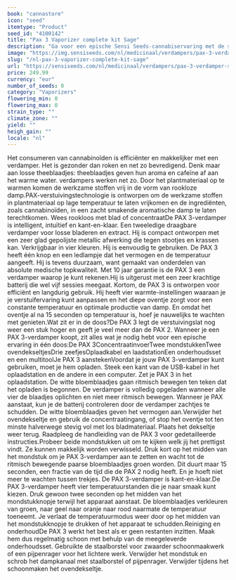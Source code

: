 ```yaml
---
book: "cannastore"
icon: "seed"
itemtype: "Product"
seed_id: "4100142"
title: "Pax 3 Vaporizer complete kit Sage"
description: "Ga voor een epische Sensi Seeds-cannabiservaring met de slimme, intuïtieve, kant-en-klare PAX 3-verdamper. Voor losse bladeren en extract. Koop nu online!"
image: "https://img.sensiseeds.com/nl/medicinaal/verdampers/pax-3-verdamper-sage-image.png"
slug: "/nl-pax-3-vaporizer-complete-kit-sage"
url: "https://sensiseeds.com/nl/medicinaal/verdampers/pax-3-verdamper-sage?a_aid=cannastore"
price: 249.99
currency: "eur"
number_of_seeds: 0
category: "Vaporizers"
flowering_min: 0
flowering_max: 0
strain_type: ""
climate_zone: ""
yield: ""
heigh_gain: ""
locale: "nl"
---
```

Het consumeren van cannabinoïden is efficiënter en makkelijker met een verdamper. Het is gezonder dan roken en net zo bevredigend. Denk maar aan losse theeblaadjes: theeblaadjes geven hun aroma en cafeïne af aan het warme water. verdampers werken net zo. Door het plantmateriaal op te warmen komen de werkzame stoffen vrij in de vorm van rookloze damp.PAX-verstuivingstechnologie is ontworpen om de werkzame stoffen in plantmateriaal op lage temperatuur te laten vrijkomen en de ingrediënten, zoals cannabinoïden, in een zacht smakende aromatische damp te laten terechtkomen. Wees rookloos met blad of concentraatDe PAX 3-verdamper is intelligent, intuïtief en kant-en-klaar. Een tweeledige draagbare verdamper voor losse bladeren en extract. Hij is compact ontworpen met een zeer glad gepolijste metallic afwerking die tegen stootjes en krassen kan. Verkrijgbaar in vier kleuren. Hij is eenvoudig te gebruiken. De PAX 3 heeft één knop en een ledlampje dat het vermogen en de temperatuur aangeeft. Hij is tevens duurzaam, want gemaakt van onderdelen van absolute medische topkwaliteit. Met 10 jaar garantie is de PAX 3 een verdamper waarop je kunt rekenen.Hij is uitgerust met een zeer krachtige batterij die wel vijf sessies meegaat. Kortom, de PAX 3 is ontworpen voor efficiënt en langdurig gebruik. Hij heeft vier warmte-instellingen waaraan je je verstuifervaring kunt aanpassen en het diepe oventje zorgt voor een constante temperatuur en optimale productie van damp. En omdat het oventje al na 15 seconden op temperatuur is, hoef je nauwelijks te wachten met genieten.Wat zit er in de doos?De PAX 3 legt de verstuivingslat nog weer een stuk hoger en geeft je veel meer dan de PAX 2. Wanneer je een PAX 3-verdamper koopt, zit alles wat je nodig hebt voor een epische ervaring in één doos:De PAX 3ConcentraatinvoerTwee mondstukkenTwee ovendekseltjesDrie zeefjesOplaadkabel en laadstationEen onderhoudsset en een multitoolJe PAX 3 aanstekenVoordat je jouw PAX 3-verdamper kunt gebruiken, moet je hem opladen. Steek een kant van de USB-kabel in het oplaadstation en de andere in een computer. Zet je PAX 3 in het oplaadstation. De witte bloemblaadjes gaan ritmisch bewegen ten teken dat het opladen is begonnen. De verdamper is volledig opgeladen wanneer alle vier de blaadjes oplichten en niet meer ritmisch bewegen. Wanneer je PAX aanstaat, kun je de batterij controleren door de verdamper zachtjes te schudden. De witte bloemblaadjes geven het vermogen aan.Verwijder het ovendekseltje en gebruik de concentraatingang, of stop het oventje tot ten minste halverwege stevig vol met los bladmateriaal. Plaats het dekseltje weer terug. Raadpleeg de handleiding van de PAX 3 voor gedetailleerde instructies.Probeer beide mondstukken uit om te kijken welk jij het prettigst vindt. Ze kunnen makkelijk worden verwisseld. Druk kort op het midden van het mondstuk om je PAX 3-verdamper aan te zetten en wacht tot de ritmisch bewegende paarse bloemblaadjes groen worden. Dit duurt maar 15 seconden, een fractie van de tijd die de PAX 2 nodig heeft. En je hoeft niet meer te wachten tussen trekjes. De PAX 3-verdamper is kant-en-klaar.De PAX 3-verdamper heeft vier temperatuurstanden die je naar smaak kunt kiezen. Druk gewoon twee seconden op het midden van het mondstukknopje terwijl het apparaat aanstaat. De bloemblaadjes verkleuren van groen, naar geel naar oranje naar rood naarmate de temperatuur toeneemt. Je verlaat de temperatuurmodus weer door op het midden van het mondstukknopje te drukken of het apparaat te schudden.Reiniging en onderhoudDe PAX 3 werkt het best als er geen restanten inzitten. Maak hem dus regelmatig schoon met behulp van de meegeleverde onderhoudsset. Gebruikte de staalborstel voor zwaarder schoonmaakwerk of een pijpenrager voor het lichtere werk. Verwijder het mondstuk en schrob het dampkanaal met staalborstel of pijpenrager. Verwijder tijdens het schoonmaken het ovendekseltje.

